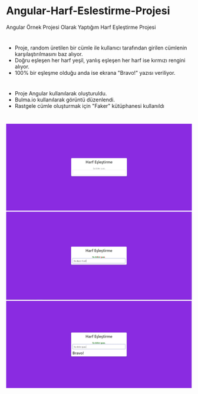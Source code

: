 # Angular-Harf-Eslestirme-Projesi
Angular Örnek Projesi Olarak Yaptığım Harf Eşleştirme Projesi
#
- Proje, random üretilen bir cümle ile kullanıcı tarafından girilen cümlenin karşılaştırılmasını baz alıyor.
- Doğru eşleşen her harf yeşil, yanlış eşleşen her harf ise kırmızı rengini alıyor.
- 100% bir eşleşme olduğu anda ise ekrana "Bravo!" yazısı veriliyor.
 
 #
* Proje Angular kullanılarak oluşturuldu.
* Bulma.io kullanılarak görüntü düzenlendi.
* Rastgele cümle oluşturmak için "Faker" kütüphanesi kullanıldı
#
![My Image](1.JPG)
![My Image](2.JPG)
![My Image](3.JPG)
